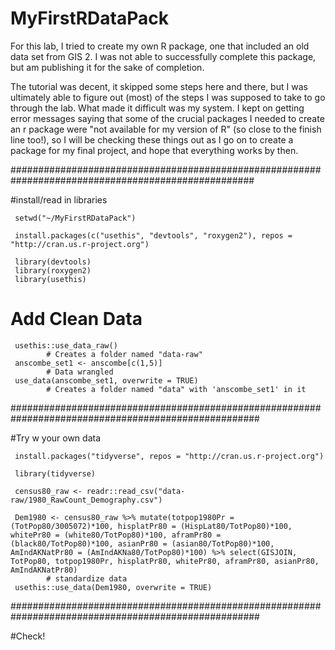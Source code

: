 # MyFirstRDataPack

For this lab, I tried to create my own R package, one that included an old data set from GIS 2. I was not able to successfully complete this package, but am publishing it for the sake of completion. 

The tutorial was decent, it skipped some steps here and there, but I was ultimately able to figure out (most) of the steps I was supposed to take to go through the lab. What made it difficult was my system. I kept on getting error messages saying that some of the crucial packages I needed to create an r package were "not available for my version of R" (so close to the finish line too!), so I will be checking these things out as I go on to create a package for my final project, and hope that everything works by then.



####################################################################################################

#install/read in libraries

     setwd("~/MyFirstRDataPack")

     install.packages(c("usethis", "devtools", "roxygen2"), repos = "http://cran.us.r-project.org")

     library(devtools)
     library(roxygen2)
     library(usethis)


# Add Clean Data

     usethis::use_data_raw()
            # Creates a folder named "data-raw"
     anscombe_set1 <- anscombe[c(1,5)]
            # Data wrangled
     use_data(anscombe_set1, overwrite = TRUE)
            # Creates a folder named "data" with 'anscombe_set1' in it


#####################################################################################################

#Try w your own data

     install.packages("tidyverse", repos = "http://cran.us.r-project.org")

     library(tidyverse)

     census80_raw <- readr::read_csv("data-raw/1980_RawCount_Demography.csv")

     Dem1980 <- census80_raw %>% mutate(totpop1980Pr = (TotPop80/3005072)*100, hisplatPr80 = (HispLat80/TotPop80)*100, whitePr80 = (white80/TotPop80)*100, aframPr80 = (black80/TotPop80)*100, asianPr80 = (asian80/TotPop80)*100, AmIndAKNatPr80 = (AmIndAKNa80/TotPop80)*100) %>% select(GISJOIN, TotPop80, totpop1980Pr, hisplatPr80, whitePr80, aframPr80, asianPr80, AmIndAKNatPr80)
            # standardize data
     usethis::use_data(Dem1980, overwrite = TRUE)

#####################################################################################################

#Check!

#
